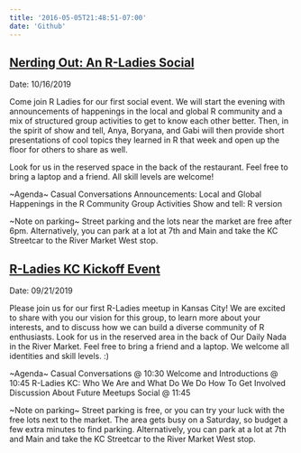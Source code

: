 ```yaml
---
title: '2016-05-05T21:48:51-07:00'
date: 'Github'
---
```


## [Nerding Out: An R-Ladies Social](https://www.meetup.com/rladies-kansas-city/events/265215598/)

Date: 10/16/2019

Come join R Ladies for our first social event. We will start the evening with announcements of happenings in the local and global R community and a mix of structured group activities to get to know each other better. Then, in the spirit of show and tell, Anya, Boryana, and Gabi will then provide short presentations of cool topics they learned in R that week and open up the floor for others to share as well.

Look for us in the reserved space in the back of the restaurant. Feel free to bring a laptop and a friend. All skill levels are welcome!

~Agenda~
Casual Conversations
Announcements: Local and Global Happenings in the R Community
Group Activities
Show and tell: R version

~Note on parking~
Street parking and the lots near the market are free after 6pm. Alternatively, you can park at a lot at 7th and Main and take the KC Streetcar to the River Market West stop.


## [R-Ladies KC Kickoff Event](https://www.meetup.com/rladies-kansas-city/events/264708525/)

Date: 09/21/2019

Please join us for our first R-Ladies meetup in Kansas City! We are excited to share with you our vision for this group, to learn more about your interests, and to discuss how we can build a diverse community of R enthusiasts. Look for us in the reserved area in the back of Our Daily Nada in the River Market. Feel free to bring a friend and a laptop. We welcome all identities and skill levels. :)

~Agenda~
Casual Conversations @ 10:30
Welcome and Introductions @ 10:45
R-Ladies KC: Who We Are and What Do We Do
How To Get Involved
Discussion About Future Meetups
Social @ 11:45

~Note on parking~
Street parking is free, or you can try your luck with the free lots next to the market. The area gets busy on a Saturday, so budget a few extra minutes to find parking. Alternatively, you can park at a lot at 7th and Main and take the KC Streetcar to the River Market West stop.

